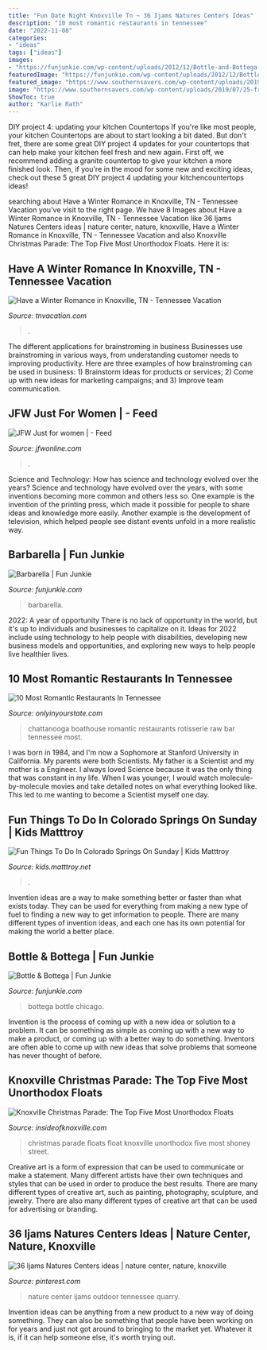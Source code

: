 ```yaml
---
title: "Fun Date Night Knoxville Tn ~ 36 Ijams Natures Centers Ideas"
description: "10 most romantic restaurants in tennessee"
date: "2022-11-08"
categories:
- "ideas"
tags: ["ideas"]
images:
- "https://funjunkie.com/wp-content/uploads/2012/12/Bottle-and-Bottega-3.jpg"
featuredImage: "https://funjunkie.com/wp-content/uploads/2012/12/Bottle-and-Bottega-3.jpg"
featured_image: "https://www.southernsavers.com/wp-content/uploads/2019/07/25-free-things-to-do-in-colorado-springs-header.png"
image: "https://www.southernsavers.com/wp-content/uploads/2019/07/25-free-things-to-do-in-colorado-springs-header.png"
ShowToc: true
author: "Karlie Rath"
---
```



DIY project 4: updating your kitchen Countertops
If you're like most people, your kitchen Countertops are about to start looking a bit dated. But don't fret, there are some great DIY project 4 updates for your countertops that can help make your kitchen feel fresh and new again. First off, we recommend adding a granite countertop to give your kitchen a more finished look. Then, if you're in the mood for some new and exciting ideas, check out these 5 great DIY project 4 updating your kitchencountertops ideas!

	

		
searching about Have a Winter Romance in Knoxville, TN - Tennessee Vacation you've visit to the right page. We have 8 Images about Have a Winter Romance in Knoxville, TN - Tennessee Vacation like 36 Ijams Natures Centers ideas | nature center, nature, knoxville, Have a Winter Romance in Knoxville, TN - Tennessee Vacation and also Knoxville Christmas Parade: The Top Five Most Unorthodox Floats. Here it is:
		
    
## Have A Winter Romance In Knoxville, TN - Tennessee Vacation

<img loading=lazy src="https://www.tnvacation.com/sites/default/files/styles/article_embedded_image_small/public/embedded-image/Double S Wine Bar%2C Knoxville.jpg" onerror="this.onerror=null;this.src='https://tse3.mm.bing.net/th?id=OIP.f3eOJnB5bm1phax8junc1AHaDx&amp;pid=15.1';" alt="Have a Winter Romance in Knoxville, TN - Tennessee Vacation">

_Source: tnvacation.com_

>. 

	

The different applications for brainstroming in business
Businesses use brainstroming in various ways, from understanding customer needs to improving productivity. Here are three examples of how brainstroming can be used in business: 1) Brainstorm ideas for products or services; 2) Come up with new ideas for marketing campaigns; and 3) Improve team communication.

    
## JFW Just For Women | - Feed

<img loading=lazy src="https://jfwonline.com/wp-content/uploads/2019/07/EA179CDC-0135-4BD1-8613-1E7F58C52D1D.jpeg" onerror="this.onerror=null;this.src='https://tse2.mm.bing.net/th?id=OIP.7CF1406ZK-6V0Ov7yDS1UgHaIy&amp;pid=15.1';" alt="JFW Just for women | - Feed">

_Source: jfwonline.com_

>. 

	

Science and Technology: How has science and technology evolved over the years?
Science and technology have evolved over the years, with some inventions becoming more common and others less so. One example is the invention of the printing press, which made it possible for people to share ideas and knowledge more easily. Another example is the development of television, which helped people see distant events unfold in a more realistic way.

    
## Barbarella | Fun Junkie

<img loading=lazy src="https://funjunkie.com/wp-content/themes/GeoPlaces/timthumb.php?src=https://funjunkie.com/wp-content/uploads/2013/02/Barbarella-1.jpg&amp;w=600&amp;h=345&amp;zc=1&amp;q=70" onerror="this.onerror=null;this.src='https://tse3.mm.bing.net/th?id=OIP.wGX3H9Bq6pFwrUnXd2L6OgHaEQ&amp;pid=15.1';" alt="Barbarella | Fun Junkie">

_Source: funjunkie.com_

>barbarella. 

	

2022: A year of opportunity
There is no lack of opportunity in the world, but it's up to individuals and businesses to capitalize on it. Ideas for 2022 include using technology to help people with disabilities, developing new business models and opportunities, and exploring new ways to help people live healthier lives.

    
## 10 Most Romantic Restaurants In Tennessee

<img loading=lazy src="https://cdn.onlyinyourstate.com/wp-content/uploads/2016/07/Boathouse-Rotisserie-Raw-Bar-Chattanooga-700x875.jpg" onerror="this.onerror=null;this.src='https://tse3.mm.bing.net/th?id=OIP.OrOlmoSrSpeMBh7GaSKkgQHaJQ&amp;pid=15.1';" alt="10 Most Romantic Restaurants In Tennessee">

_Source: onlyinyourstate.com_

>chattanooga boathouse romantic restaurants rotisserie raw bar tennessee most. 

	

I was born in 1984, and I'm now a Sophomore at Stanford University in California. My parents were both Scientists. My father is a Scientist and my mother is a Engineer. I always loved Science because it was the only thing that was constant in my life. When I was younger, I would watch molecule-by-molecule movies and take detailed notes on what everything looked like. This led to me wanting to become a Scientist myself one day.

    
## Fun Things To Do In Colorado Springs On Sunday | Kids Matttroy

<img loading=lazy src="https://www.southernsavers.com/wp-content/uploads/2019/07/25-free-things-to-do-in-colorado-springs-header.png" onerror="this.onerror=null;this.src='https://tse4.mm.bing.net/th?id=OIP.GtUltbkIzsXdYpqZ6H244AHaEK&amp;pid=15.1';" alt="Fun Things To Do In Colorado Springs On Sunday | Kids Matttroy">

_Source: kids.matttroy.net_

>. 

	

Invention ideas are a way to make something better or faster than what exists today. They can be used for everything from making a new type of fuel to finding a new way to get information to people. There are many different types of invention ideas, and each one has its own potential for making the world a better place.

    
## Bottle &amp; Bottega | Fun Junkie

<img loading=lazy src="https://funjunkie.com/wp-content/uploads/2012/12/Bottle-and-Bottega-3.jpg" onerror="this.onerror=null;this.src='https://tse3.mm.bing.net/th?id=OIP.a-8pqhrtJbIUp3SDKl_atgHaFj&amp;pid=15.1';" alt="Bottle &amp; Bottega | Fun Junkie">

_Source: funjunkie.com_

>bottega bottle chicago. 

	

Invention is the process of coming up with a new idea or solution to a problem. It can be something as simple as coming up with a new way to make a product, or coming up with a better way to do something. Inventors are often able to come up with new ideas that solve problems that someone has never thought of before.

    
## Knoxville Christmas Parade: The Top Five Most Unorthodox Floats

<img loading=lazy src="http://4.bp.blogspot.com/_tZao1wpznAc/TP2S9nbQ7RI/AAAAAAAABxw/FVGiqxj5UEE/s1600/UnorthodoxChristmasParade8%252C+Gay+Street%252C+Knoxville%252C+December+2010.jpg" onerror="this.onerror=null;this.src='https://tse1.mm.bing.net/th?id=OIP.LwEgpHf4gWAGs0YMWh5lLAHaFj&amp;pid=15.1';" alt="Knoxville Christmas Parade: The Top Five Most Unorthodox Floats">

_Source: insideofknoxville.com_

>christmas parade floats float knoxville unorthodox five most shoney street. 

	

Creative art is a form of expression that can be used to communicate or make a statement. Many different artists have their own techniques and styles that can be used in order to produce the best results. There are many different types of creative art, such as painting, photography, sculpture, and jewelry. There are also many different types of creative art that can be used for advertising or branding.

    
## 36 Ijams Natures Centers Ideas | Nature Center, Nature, Knoxville

<img loading=lazy src="https://i.pinimg.com/236x/d1/6b/b9/d16bb97d541e47ccea299e019e09003c--tennessee.jpg" onerror="this.onerror=null;this.src='https://tse3.mm.bing.net/th?id=OIP.oGGY8ThmPIso191MO6HarQAAAA&amp;pid=15.1';" alt="36 Ijams Natures Centers ideas | nature center, nature, knoxville">

_Source: pinterest.com_

>nature center ijams outdoor tennessee quarry. 

	

Invention ideas can be anything from a new product to a new way of doing something. They can also be something that people have been working on for years and just not got around to bringing to the market yet. Whatever it is, if it can help someone else, it's worth trying out.

